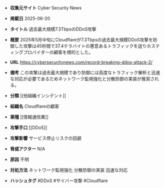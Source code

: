 - **収集元サイト**
Cyber Security News

- **掲載日**
2025-06-20

- **タイトル**
過去最大規模7.3TbpsのDDoS攻撃

- **概要**
2025年5月中旬にCloudflareが7.3Tbpsの過去最大規模DDoS攻撃を防御した攻撃は45秒間で37.4テラバイトの悪意あるトラフィックを送りホスティングプロバイダーの顧客を標的とした。

- **URL**
https://cybersecuritynews.com/record-breaking-ddos-attack-2/

- **備考**
この攻撃は過去最大規模であり防御には高度なトラフィック解析と迅速な対応が必要であるためネットワーク監視強化と分散防御の実装が推奨される。

- **分類**
[[他組織インシデント]]

- **組織名**
Cloudflareの顧客

- **業種**
[[情報通信業]]

- **攻撃手口**
[[DDoS]]

- **攻撃影響**
サービス停止リスクの回避

- **脅威アクター**
N/A

- **原因**
不明

- **対処方法**
ネットワーク監視強化 分散防御の実装 迅速な対応

- **ハッシュタグ**
#DDoS #サイバー攻撃 #Cloudflare
